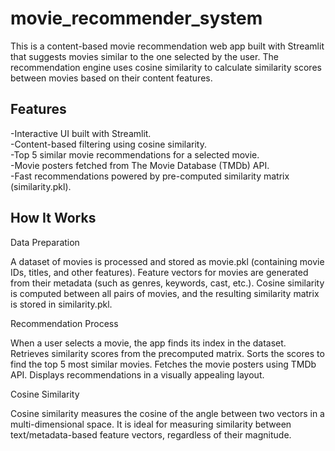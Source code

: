 # movie_recommender_system

This is a content-based movie recommendation web app built with Streamlit that suggests movies similar to the one selected by the user. The recommendation engine uses cosine similarity to calculate similarity scores between movies based on their content features.

## Features
-Interactive UI built with Streamlit.<br>
-Content-based filtering using cosine similarity.<br>
-Top 5 similar movie recommendations for a selected movie.<br>
-Movie posters fetched from The Movie Database (TMDb) API.<br>
-Fast recommendations powered by pre-computed similarity matrix (similarity.pkl).<br>

## How It Works
Data Preparation

A dataset of movies is processed and stored as movie.pkl (containing movie IDs, titles, and other features).
Feature vectors for movies are generated from their metadata (such as genres, keywords, cast, etc.).
Cosine similarity is computed between all pairs of movies, and the resulting similarity matrix is stored in similarity.pkl.<br>

Recommendation Process<br>

When a user selects a movie, the app finds its index in the dataset.
Retrieves similarity scores from the precomputed matrix.
Sorts the scores to find the top 5 most similar movies.
Fetches the movie posters using TMDb API.
Displays recommendations in a visually appealing layout.

Cosine Similarity<br>

Cosine similarity measures the cosine of the angle between two vectors in a multi-dimensional space.
It is ideal for measuring similarity between text/metadata-based feature vectors, regardless of their magnitude.

